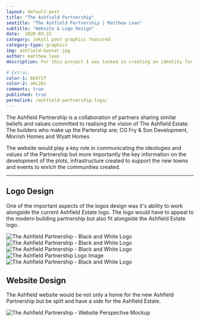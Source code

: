 ```yaml
---
layout: default-post
title: "The Ashfield Partnership"
seotitle: "The Ashfield Partnership | Matthew Lean"
subtitle: "Website & Logo Design"
date:  2020-03-22
category: jekyll post graphics featured
category-type: graphics
img: ashfield-banner.jpg
author: matthew_lean
description: For this project I was tasked in creating an identity for the Ashfield Partnership. Starting with the logo and then moving onto the design of the website.

# Extras.
color-1: 6b972f
color-2: a9c26c
comments: true
published: true
permalink: /ashfield-partnership-logo/
---
```


The Ashfield Partnership is a collaboration of partners sharing similar beliefs and values committed to realising the vision of The Ashfield Estate. The builders who make up the Partership are; CG Fry & Son Development, Morrish Homes and Wyatt Homes 

The website would play a key role in communicating the ideologies and values of the Partnership but more importantly the key information on the development of the plots, infrastructure created to support the new towns and events to enrich the communities created.

***

## Logo Design

One of the important aspects of the logos design was it's ability to work alongside the current Ashfield Estate logo. The logo would have to appeal to the modern building partnership but also fit alongside the Ashfield Estate logo.

<div href="#" data-featherlight="{{ site.url }}/assets/site-post/estate-and-partnership-logos.png" class="img"><img alt="The Ashfield Partnership - Black and White Logo" src="{{ site.url }}/assets/site-post/estate-and-partnership-logos.png"></div>

<div href="#" data-featherlight="{{ site.url }}/assets/site-post/ashfield-parternship-logo.jpg" class="img"><img alt="The Ashfield Partnership - Black and White Logo" src="{{ site.url }}/assets/site-post/ashfield-parternship-logo.jpg"></div>

<div href="#" data-featherlight="{{ site.url }}/assets/site-post/ashfield-partnership-branding.jpg" class="img"><img alt="The Ashfield Partnership - Black and White Logo" src="{{ site.url }}/assets/site-post/ashfield-partnership-branding.jpg"></div>

<div href="#" data-featherlight="{{ site.url }}/assets/site-post/ashfield-partnership-logo-image.jpg" class="img"><img alt="The Ashfield Partnership Logo Image" src="{{ site.url }}/assets/site-post/ashfield-partnership-logo-image.jpg"></div>

<div href="#" data-featherlight="{{ site.url }}/assets/site-post/ashfield-partnership-stationery-concepts.jpg" class="img"><img alt="The Ashfield Partnership - Black and White Logo" src="{{ site.url }}/assets/site-post/ashfield-partnership-stationery-concepts.jpg"></div>

## Website Design

The Ashfield website would be not only a home for the new Ashfield Partnership but be split and have a side for the Ashfield Estate. 

<div href="#" data-featherlight="{{ site.url }}/assets/site-post/ashfield-website-mockup.jpg" class="img"><img alt="The Ashfield Partnership - Website Perspective Mockup" src="{{ site.url }}/assets/site-post/ashfield-website-mockup.jpg"></div>